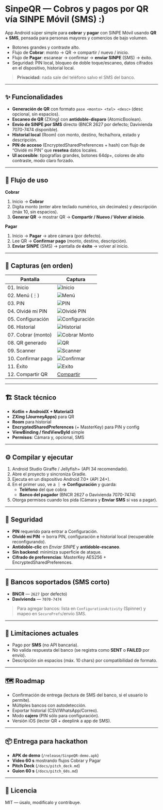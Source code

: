 # SinpeQR — Cobros y pagos por QR vía SINPE Móvil (SMS) :)

App Android súper simple para **cobrar** y **pagar** con SINPE Móvil usando **QR + SMS**, pensada para personas mayores y comercios de bajo volumen.  
- Botones grandes y contraste alto.  
- Flujo de **Cobrar**: monto → QR → compartir / nuevo / inicio.  
- Flujo de **Pagar**: escanear → confirmar → **enviar SINPE** (SMS) → éxito.  
- Seguridad: PIN local, bloqueo de doble toque/escaneo, datos cifrados en el dispositivo, historial local.

> **Privacidad:** nada sale del teléfono salvo el SMS del banco.

---

## ✨ Funcionalidades
- **Generación de QR** con formato `pase <monto> <tel> <desc>` (desc opcional, sin espacios).
- **Escaneo de QR** (ZXing) con **antidoble-disparo** (AtomicBoolean).
- **Envío de SINPE por SMS** directo (BNCR 2627 por defecto; Davivienda 7070-7474 disponible).
- **Historial local** (Room) con monto, destino, fecha/hora, estado y descripción.
- **PIN de acceso** (EncryptedSharedPreferences + hash) con flujo de “Olvidé mi PIN” que **resetea** datos locales.
- **UI accesible**: tipografías grandes, botones 64dp+, colores de alto contraste, modo claro forzado.

---

## 🧭 Flujo de uso
**Cobrar**
1. Inicio → **Cobrar**  
2. Digita monto (enter abre teclado numérico, sin decimales) y descripción (máx 10, sin espacios).  
3. **Generar QR** → mostrar QR → **Compartir / Nuevo / Volver al inicio**.

**Pagar**
1. Inicio → **Pagar** → abre cámara (por defecto).  
2. Lee QR → **Confirmar pago** (monto, destino, descripción).  
3. **Enviar SINPE** (SMS) → pantalla de **éxito** → volver al inicio.

---

## 📸 Capturas (en orden)

| Pantalla | Captura |
|---|---|
| 01. Inicio | ![Inicio](/01_home.jpg) |
| 02. Menú (⋮) | ![Menú](/02_overflow.jpeg) |
| 03. PIN | ![PIN](/03_pin.jpeg) |
| 04. Olvidé mi PIN | ![Olvidé PIN](04_forgot_pin.jpeg) |
| 05. Configuración | ![Configuración](/05_config.jpeg) |
| 06. Historial | ![Historial](/06_history.jpg) |
| 07. Cobrar (monto) | ![Cobrar Monto](/07_cobrar_input.jpeg) |
| 08. QR generado | ![QR](/08_qr.jpeg) |
| 09. Scanner | ![Scanner](/09_scanner.jpeg) |
| 10. Confirmar pago | ![Confirmar](/10_confirm.jpeg) |
| 11. Éxito | ![Exito](/11_success.jpeg) |
| 12. Compartir QR |  [Compartir](/12_share.jpeg) |


---

## 🏗️ Stack técnico
- **Kotlin + AndroidX + Material3**
- **ZXing (JourneyApps)** para QR
- **Room** para historial
- **EncryptedSharedPreferences** (+ MasterKey) para PIN y config
- **ViewBinding / findViewById** simple
- **Permisos**: Cámara y, opcional, SMS

---

## ⚙️ Compilar y ejecutar
1. Android Studio Giraffe / Jellyfish+ (API 34 recomendado).  
2. Abre el proyecto y sincroniza Gradle.  
3. Ejecuta en un dispositivo Android 7.0+ (API 24+).  
4. En el primer uso, ve a **⋮ → Configuración** y guarda:  
   - **Teléfono** del que cobra  
   - **Banco del pagador** (BNCR 2627 o Davivienda 7070-7474)  
5. Otorga permisos cuando los pida (Cámara y **Enviar SMS** si vas a pagar).

---

## 🔐 Seguridad
- **PIN** requerido para entrar a Configuración.  
- **Olvidé mi PIN** → borra PIN, configuración e historial local (recuperable reconfigurando).  
- **Antidoble-clic** en *Enviar SINPE* y **antidoble-escaneo**.  
- **Sin backend**: minimiza superficie de ataque.  
- **Cifrado de preferencias**: MasterKey AES256 + EncryptedSharedPreferences.

---

## 🏦 Bancos soportados (SMS corto)
- **BNCR** — `2627` (por defecto)  
- **Davivienda** — `7070-7474`  
> Para agregar bancos: lista en `ConfigurationActivity` (Spinner) y mapeo en `SecurePrefs`/envío SMS.

---

## 🚧 Limitaciones actuales
- Pago por **SMS** (no API bancaria).  
- No valida respuesta del banco (se registra como **SENT** o **FAILED** por envío).  
- Descripción sin espacios (máx. 10 chars) por compatibilidad de formato.

---

## 🗺️ Roadmap
- Confirmación de entrega (lectura de SMS del banco, si el usuario lo permite).  
- Múltiples bancos con autodetección.  
- Exportar historial (CSV/WhatsApp/Correo).  
- Modo **cajero** (PIN sólo para configuración).  
- Versión iOS (lector QR + deeplink a app de SMS).

---

## 📦 Entrega para hackathon
- **APK de demo** (`/release/SinpeQR-demo.apk`)  
- **Video 60 s** mostrando flujos Cobrar y Pagar  
- **Pitch Deck** (`/docs/pitch_deck.md`)  
- **Guion 60 s** (`/docs/pitch_60s.md`)

---

## 📝 Licencia
MIT — úsalo, modifícalo y contribuye.
